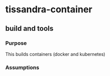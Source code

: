 # **tissandra-container**
##  build and tools
### Purpose
This builds containers (docker and kubernetes) 

### Assumptions


